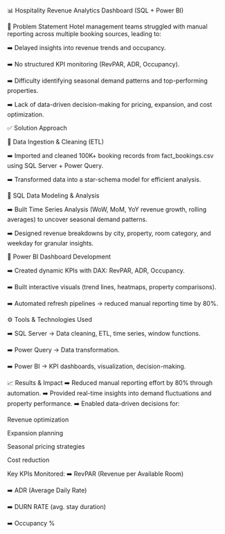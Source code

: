 
📊 Hospitality Revenue Analytics Dashboard (SQL + Power BI)

🚩 Problem Statement
Hotel management teams struggled with manual reporting across multiple booking sources, leading to:

➡️ Delayed insights into revenue trends and occupancy.

➡️ No structured KPI monitoring (RevPAR, ADR, Occupancy).

➡️ Difficulty identifying seasonal demand patterns and top-performing properties.

➡️ Lack of data-driven decision-making for pricing, expansion, and cost optimization.

✅ Solution Approach

🔹 Data Ingestion & Cleaning (ETL)

➡️ Imported and cleaned 100K+ booking records from fact_bookings.csv using SQL Server + Power Query.

➡️ Transformed data into a star-schema model for efficient analysis.


🔹 SQL Data Modeling & Analysis

➡️ Built Time Series Analysis (WoW, MoM, YoY revenue growth, rolling averages) to uncover seasonal demand patterns.

➡️ Designed revenue breakdowns by city, property, room category, and weekday for granular insights.


🔹 Power BI Dashboard Development

➡️ Created dynamic KPIs with DAX: RevPAR, ADR, Occupancy.

➡️ Built interactive visuals (trend lines, heatmaps, property comparisons).

➡️ Automated refresh pipelines → reduced manual reporting time by 80%.

⚙️ Tools & Technologies Used

➡️ SQL Server → Data cleaning, ETL, time series, window functions.

➡️ Power Query → Data transformation.

➡️ Power BI → KPI dashboards, visualization, decision-making.

📈 Results & Impact
➡️ Reduced manual reporting effort by 80% through automation.
➡️ Provided real-time insights into demand fluctuations and property performance.
➡️ Enabled data-driven decisions for:

Revenue optimization

Expansion planning

Seasonal pricing strategies

Cost reduction

Key KPIs Monitored:
➡️ RevPAR (Revenue per Available Room)

➡️ ADR (Average Daily Rate)

➡️ DURN RATE (avg. stay duration)

➡️ Occupancy %

